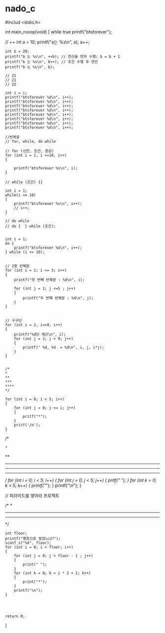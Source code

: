 # nado_c
#includ <stdio.h>

int main_rooop(void)
[
	while true
	printf("btsforever");

//  ++
	int a = 10;
	printf("a는 %s\n", a);
	a++;

	int b = 20;
	printf("b 는 %s\n", ++b); // 연산을 먼저 수행: b = b + 1
	printf("b 는 %s\n", b++); // 조건 수행 후 연산
	printf("b 는 %s\n", b);

	// 21
	// 21
	// 22

	int i = i;
	printf("btsforever %d\n", i++);
	printf("btsforever %d\n", i++);
	printf("btsforever %d\n", i++);
	printf("btsforever %d\n", i++);
	printf("btsforever %d\n", i++);
	printf("btsforever %d\n", i++);
	printf("btsforever %d\n", i++);
	printf("btsforever %d\n", i++);

	//반복문
	// for, while, do while

	// for (선언, 조건, 증감)
	for (int i = 1, i <=10, i++)
	{

		printf("btsforever %s\n", i);
	}

	// while (조건) {}

	int i = 1;
	while(i <= 10)
	{
		printf("btsforever %s\n", i++);
		// i++;
	}

	// do while
	// do {  } while (조건);


	int i = 1;
	do {
		printf("btsforever %d\n", i++);
	} while (i <= 10);


	// 2중 반복문
	for (int i = 1; i <= 3; i++)
	{
		printf("첫 번째 반복문 : %d\n", i);

		for (int j = 1; j <=5 ; j++)
		{
			printf("두 번쨰 반복문 : %d\n", j);
		}
	}


	// 구구단
	for (int i = 2, i<=9, i++)
	{
		printf("%d단 계산\n", i);
		for (int j = 2; j < 9; j++)
		{
			printf(" %d, %d  = %d\n", i, j, i*j);
		}
	}


	/*
	*
	**
	***
	****
	*/

	for (int i = 0; i < 5; i++)
	{
		for (int j = 0; j <= i; j++)
		{
			pritf("*");
		}
		pritf('/n');
	}


/*

    *
   **
  ***
 ****
*****

*/
	for (int i = 0; i < 5; i++)
	{
		for (int j = 0; j < 5; j++)
		{
			pritf(" ");
		}
		for (int k = 0; k < 5; k++)
		{
			printf("*");
		}
		printf("\n");
	}


// 피라미드를 쌓아라 프로젝트

/*
   *
  ***
 ******
*/

	int floor;
	printf("몇층으로 쌓겠느냐?");
	scanf_s("%d", floor);
	for (int i = 0; i < floor; i++)
	{
		for (int j = 0; j < floor - 1 ; j++)
		{
			print(" ");
		}
		for (int k = 0; k < i * 2 + 1; k++)
		{
			print("*");
		}
		printf("\n");
	}




	return 0;
]
